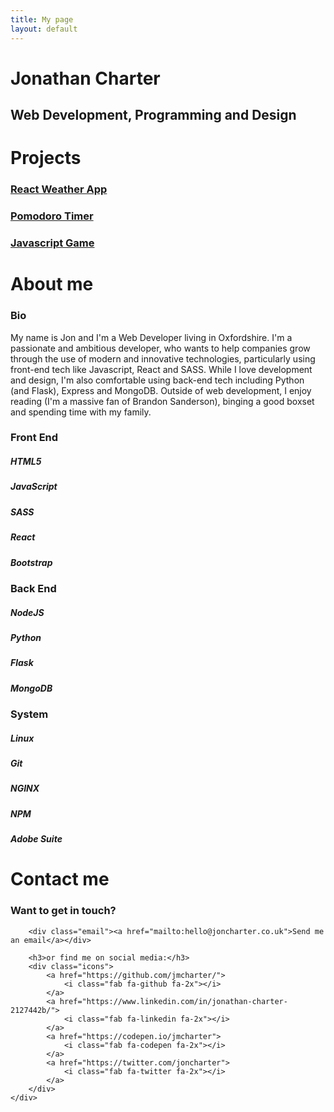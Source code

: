 ```yaml
---
title: My page
layout: default
---
```

<main class="home section" id="home">
    <h1 class="main-heading">Jonathan <span id="highlight">Charter</span></h1>
    <h2 class="sub-heading">Web Development, Programming and Design</h2>
    <div class="icons">
        <a href="https://github.com/jmcharter/">
            <i class="fab fa-github fa-2x"></i>
        </a>
        <a href="https://www.linkedin.com/in/jonathan-charter-2127442b/">
            <i class="fab fa-linkedin fa-2x"></i>
        </a>
        <a href="https://codepen.io/jmcharter">
            <i class="fab fa-codepen fa-2x"></i>
        </a>
        <a href="https://twitter.com/joncharter">
            <i class="fab fa-twitter fa-2x"></i>
        </a>
        <a href="mailto:hello@joncharter.co.uk">
            <i class="fas fa-envelope fa-2x"></i>
        </a>
    </div>
</main>
<div class="projects section" id="projects">
    <h1 class="section-heading">Projects</h1>
    <div class="showcase">
        <div class="show-row">
            <div class="show-col img-holder">
                <div class="img-topper"></div>
                <div class="project-img" id="weather-site">
                    <a href="http://weather.joncharter.co.uk">
                        <h3>React Weather App</h3>
                    </a>
                </div>
            </div>
            <div class="show-col img-holder">
                <div class="img-topper"></div>
                <div class="project-img " id="pomodoro-site">
                    <a href="pomodoro.html">
                        <h3>Pomodoro Timer</h3>
                    </a>
                </div>
            </div>
            <div class="show-col img-holder">
                <div class="img-topper"></div>
                <div class="project-img" id="rgbgame-site">
                    <a href="http://rgbgame.joncharter.co.uk">
                        <h3>Javascript Game</h3>
                    </a>
                </div>
            </div>
        </div>
    </div>
</div>
<div class="about section" id="about">
    <h1 class="section-heading">About me</h1>
    <div class="about-info">
        <div class="bio-pic"></div>
        <div class="bio">
            <h3 class="sub-header">Bio</h3>
            My name is Jon and I'm a Web Developer living in Oxfordshire. I'm a passionate and
            ambitious developer, who wants to help companies grow through the use of modern and innovative
            technologies, particularly using front-end tech like Javascript, React and SASS. While I love development
            and
            design, I'm also comfortable using back-end tech including Python (and Flask), Express and MongoDB.
            Outside of web
            development, I enjoy reading (I'm a massive fan of Brandon Sanderson), binging a good boxset and
            spending time with my family.
        </div>
        <div class="card card-1">
            <h3>Front End</h3>
            <div class="divider"></div>
            <div class="tech-icons">
                <div class="icon"><i class="fab fa-html5 fa-4x"></i>
                    <h5>HTML5</h5>
                </div>
                <div class="icon"><i class="fab fa-js fa-4x"></i>
                    <h5>JavaScript</h5>
                </div>
                <div class="icon"><i class="fab fa-sass fa-4x"></i>
                    <h5>SASS</h5>
                </div>
                <div class="icon"><i class="fab fa-react fa-4x"></i>
                    <h5>React</h5>
                </div>
                <div class="icon"><i class="fab fa-bootstrap fa-4x"></i>
                    <h5>Bootstrap</h5>
                </div>
            </div>
        </div>
        <div class="card card-2">
            <h3>Back End</h3>
            <div class="divider"></div>
            <div class="tech-icons">
                <div class="icon"><i class="fab fa-node fa-4x"></i>
                    <h5>NodeJS</h5>
                </div>
                <div class="icon"><i class="fab fa-python fa-4x"></i>
                    <h5>Python</h5>
                </div>
                <div class="icon"><i class="fas fa-flask fa-4x"></i>
                    <h5>Flask</h5>
                </div>
                <div class="icon"><i class="fas fa-database fa-4x"></i>
                    <h5>MongoDB</h5>
                </div>
            </div>
        </div>
        <div class="card card-3">
            <h3>System</h3>
            <div class="divider"></div>
            <div class="tech-icons">
                <div class="icon"><i class="fab fa-linux fa-4x"></i>
                    <h5>Linux</h5>
                </div>
                <div class="icon"><i class="fab fa-git fa-4x"></i>
                    <h5>Git</h5>
                </div>
                <div class="icon"><i class="fas fa-server fa-4x"></i>
                    <h5>NGINX</h5>
                </div>
                <div class="icon"><i class="fab fa-npm fa-4x"></i>
                    <h5>NPM</h5>
                </div>
                <div class="icon"><i class="fab fa-adobe fa-4x"></i>
                    <h5>Adobe Suite</h5>
                </div>
            </div>
        </div>
    </div>
</div>
<div class="contact section" id="contact">
    <h1 class="section-heading">Contact me</h1>
    <div class="contact-info">
        <h3>Want to get in touch?</h3>

        <div class="email"><a href="mailto:hello@joncharter.co.uk">Send me an email</a></div>

        <h3>or find me on social media:</h3>
        <div class="icons">
            <a href="https://github.com/jmcharter/">
                <i class="fab fa-github fa-2x"></i>
            </a>
            <a href="https://www.linkedin.com/in/jonathan-charter-2127442b/">
                <i class="fab fa-linkedin fa-2x"></i>
            </a>
            <a href="https://codepen.io/jmcharter">
                <i class="fab fa-codepen fa-2x"></i>
            </a>
            <a href="https://twitter.com/joncharter">
                <i class="fab fa-twitter fa-2x"></i>
            </a>
        </div>
    </div>
</div>